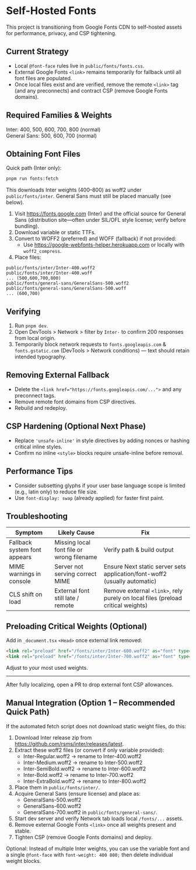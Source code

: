 # Self-Hosted Fonts

This project is transitioning from Google Fonts CDN to self-hosted assets for performance, privacy, and CSP tightening.

## Current Strategy

- Local `@font-face` rules live in `public/fonts/fonts.css`.
- External Google Fonts `<link>` remains temporarily for fallback until all font files are populated.
- Once local files exist and are verified, remove the remote `<link>` tag (and any preconnects) and contract CSP (remove Google Fonts domains).

## Required Families & Weights

Inter: 400, 500, 600, 700, 800 (normal)  
General Sans: 500, 600, 700 (normal)

## Obtaining Font Files

Quick path (Inter only):

```bash
pnpm run fonts:fetch
```

This downloads Inter weights (400–800) as woff2 under `public/fonts/inter`. General Sans must still be placed manually (see below).

1. Visit <https://fonts.google.com> (Inter) and the official source for General Sans (distribution site—often under SIL/OFL style license; verify before bundling).
2. Download variable or static TTFs.
3. Convert to WOFF2 (preferred) and WOFF (fallback) if not provided:
   - Use <https://google-webfonts-helper.herokuapp.com> or locally with `woff2_compress`.
4. Place files:

```text
public/fonts/inter/Inter-400.woff2
public/fonts/inter/Inter-400.woff
... (500,600,700,800)
public/fonts/general-sans/GeneralSans-500.woff2
public/fonts/general-sans/GeneralSans-500.woff
... (600,700)
```

## Verifying

1. Run `pnpm dev`.
2. Open DevTools > Network > filter by `Inter-` to confirm 200 responses from local origin.
3. Temporarily block network requests to `fonts.googleapis.com` & `fonts.gstatic.com` (DevTools > Network conditions) — text should retain intended typography.

## Removing External Fallback

- Delete the `<link href="https://fonts.googleapis.com/...">` and any preconnect tags.
- Remove remote font domains from CSP directives.
- Rebuild and redeploy.

## CSP Hardening (Optional Next Phase)

- Replace `'unsafe-inline'` in style directives by adding nonces or hashing critical inline styles.
- Confirm no inline `<style>` blocks require unsafe-inline before removal.

## Performance Tips

- Consider subsetting glyphs if your user base language scope is limited (e.g., latin only) to reduce file size.
- Use `font-display: swap` (already applied) for faster first paint.

## Troubleshooting

| Symptom | Likely Cause | Fix |
|---------|--------------|-----|
| Fallback system font appears | Missing local font file or wrong filename | Verify path & build output |
| MIME warnings in console | Server not serving correct MIME | Ensure Next static server sets application/font-woff2 (usually automatic) |
| CLS shift on load | External font still late / remote | Remove external `<link>`, rely purely on local files (preload critical weights) |

## Preloading Critical Weights (Optional)

Add in `_document.tsx` `<Head>` once external link removed:

```html
<link rel="preload" href="/fonts/inter/Inter-600.woff2" as="font" type="font/woff2" crossOrigin="anonymous" />
<link rel="preload" href="/fonts/inter/Inter-700.woff2" as="font" type="font/woff2" crossOrigin="anonymous" />
```

Adjust to your most used weights.

---

After fully localizing, open a PR to drop external font CSP allowances.

## Manual Integration (Option 1 – Recommended Quick Path)

If the automated fetch script does not download static weight files, do this:

1. Download Inter release zip from <https://github.com/rsms/inter/releases/latest>.
2. Extract these woff2 files (or convert if only variable provided):
   - Inter-Regular.woff2 → rename to Inter-400.woff2
   - Inter-Medium.woff2 → rename to Inter-500.woff2
   - Inter-SemiBold.woff2 → rename to Inter-600.woff2
   - Inter-Bold.woff2 → rename to Inter-700.woff2
   - Inter-ExtraBold.woff2 → rename to Inter-800.woff2
3. Place them in `public/fonts/inter/`.
4. Acquire General Sans (ensure license) and place as:
   - GeneralSans-500.woff2
   - GeneralSans-600.woff2
   - GeneralSans-700.woff2
   in `public/fonts/general-sans/`.
5. Start dev server and verify Network tab loads local `/fonts/...` assets.
6. Remove external Google Fonts `<link>` once all weights present and stable.
7. Tighten CSP (remove Google Fonts domains) and deploy.

Optional: Instead of multiple Inter weights, you can use the variable font and a single `@font-face` with `font-weight: 400 800;` then delete individual weight blocks.
